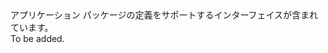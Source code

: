 <Namespace Name="Microsoft.Azure.Management.Batch.Fluent.Application.Definition">
  <Docs>
    <summary>アプリケーション パッケージの定義をサポートするインターフェイスが含まれています。</summary> 
    <remarks>To be added.</remarks>
  </Docs>
</Namespace>
